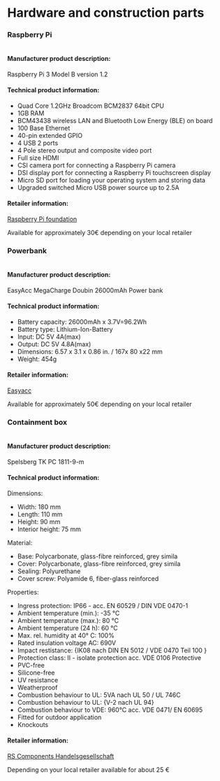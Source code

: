 # Hardware and construction parts

### Raspberry Pi

<img src="C:/Users/Anonymouse/Desktop/SS19/sensorbox-docu/_drafts/images/pi.jpg" alt="" />

#### Manufacturer product description:

Raspberry Pi 3 Model B version 1.2

#### Technical product information:

- Quad Core 1.2GHz Broadcom BCM2837 64bit CPU
- 1GB RAM
- BCM43438 wireless LAN and Bluetooth Low Energy (BLE) on board
- 100 Base Ethernet
- 40-pin extended GPIO
- 4 USB 2 ports
- 4 Pole stereo output and composite video port
- Full size HDMI
- CSI camera port for connecting a Raspberry Pi camera
- DSI display port for connecting a Raspberry Pi touchscreen display
- Micro SD port for loading your operating system and storing data
- Upgraded switched Micro USB power source up to 2.5A

#### Retailer information:

[Raspberry Pi foundation](<https://www.raspberrypi.org/products/raspberry-pi-3-model-b/>)

Available for approximately 30€ depending on your local retailer







### Powerbank

<img src="C:/Users/Anonymouse/Desktop/SS19/sensorbox-docu/_drafts/images/bank.jpg" alt="" />

#### Manufacturer product description:

EasyAcc MegaCharge Doubin 26000mAh Power bank

#### Technical product information:

- Battery capacity: 26000mAh x 3.7V=96.2Wh
- Battery type: Lithium-Ion-Battery
- Input: DC 5V 4A(max) 
- Output: DC 5V 4.8A(max) 
- Dimensions: 6.57 x 3.1 x 0.86 in. / 167x 80 x22 mm 
- Weight: 454g 

#### Retailer information:

[Easyacc](<https://www.easyacc.com/de/670-easyacc-26000mah-power-bank.html>)

Available for approximately 50€ depending on your local retailer







### Containment box

<img src="C:/Users/Anonymouse/Desktop/SS19/sensorbox-docu/_drafts/images/box_only.png" alt="" />



#### Manufacturer product description:

Spelsberg TK PC 1811-9-m

#### Technical product information:

Dimensions:

- Width: 180 mm
- Length: 110 mm
- Height: 90 mm
- Interior height: 75 mm

Material:

- Base: Polycarbonate, glass-fibre reinforced, grey simila
- Cover: Polycarbonate, glass-fibre reinforced, grey simila
- Sealing: Polyurethane
- Cover screw: Polyamide 6, fiber-glass reinforced

Properties:

- Ingress protection: IP66 - acc. EN 60529 / DIN VDE 0470-1
- Ambient temperature (min.): -35 °C
- Ambient temperature (max.): 80 °C
- Ambient temperature (24 h): 60 °C
- Max. rel. humidity at 40° C: 100%
- Rated insulation voltage AC: 690V
- Impact restistance: {IK08 nach DIN EN 5012 / VDE 0470 Teil 100 }
- Protection class: II - isolate protection acc. VDE 0106 Protective
- PVC-free
- Silicone-free
- UV resistance
- Weatherproof
- Combustion behaviour to UL: 5VA nach UL 50 / UL 746C
- Combustion behaviour to UL: {V-2 nach UL 94}
- Combustion behaviour to VDE: 960°C acc. VDE 0471/ EN 60695
- Fitted for outdoor application
- Knockouts

#### Retailer information:

[ RS Components Handelsgesellschaft](<https://at.rs-online.com/web/p/universalgehause/0832605/>)

Depending on your local retailer available for about 25 €






